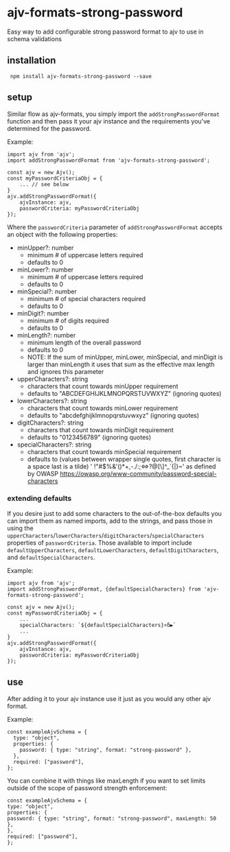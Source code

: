 # ajv-formats-strong-password

Easy way to add configurable strong password format to ajv to use in schema validations

## installation

` npm install ajv-formats-strong-password --save`

## setup

Similar flow as ajv-formats, you simply import the `addStrongPasswordFormat` function and then pass it your ajv instance and the requirements you've determined for the password.

Example:

```
import ajv from 'ajv';
import addStrongPasswordFormat from 'ajv-formats-strong-password';

const ajv = new Ajv();
const myPasswordCriteriaObj = {
    ... // see below
}
ajv.addStrongPasswordFormat({
    ajvInstance: ajv,
    passwordCriteria: myPasswordCriteriaObj
});

```

Where the `passwordCriteria` parameter of `addStrongPasswordFormat` accepts an object with the following properties:

- minUpper?: number
  - minimum # of uppercase letters required
  - defaults to 0
- minLower?: number
  - minimum # of uppercase letters required
  - defaults to 0
- minSpecial?: number
  - minimum # of special characters required
  - defaults to 0
- minDigit?: number
  - minimum # of digits required
  - defaults to 0
- minLength?: number
  - minimum length of the overall password
  - defaults to 0
  - NOTE: If the sum of minUpper, minLower, minSpecial, and minDigit is larger than minLength it uses that sum as the effective max length and ignores this parameter
- upperCharacters?: string
  - characters that count towards minUpper requirement
  - defaults to "ABCDEFGHIJKLMNOPQRSTUVWXYZ" (ignoring quotes)
- lowerCharacters?: string
  - characters that count towards minLower requirement
  - defaults to "abcdefghijklmnopqrstuvwxyz" (ignoring quotes)
- digitCharacters?: string
  - characters that count towards minDigit requirement
  - defaults to "0123456789" (ignoring quotes)
- specialCharacters?: string
  - characters that count towards minSpecial requirement
  - defaults to (values between wrapper single quotes, first character is a space last is a tilde) ' !\"#$%&'()\*+,-./:;<=>?@[\\]^\_`{|}~' as defined by OWASP https://owasp.org/www-community/password-special-characters

### extending defaults

If you desire just to add some characters to the out-of-the-box defaults you can import them as named imports, add to the strings, and pass those in using the `upperCharacters`/`lowerCharacters`/`digitCharacters`/`specialCharacters` properties of `passwordCriteria`. Those available to import include `defaultUpperCharacters`, `defaultLowerCharacters`, `defaultDigitCharacters`, and `defaultSpecialCharacters`.

Example:

```
import ajv from 'ajv';
import addStrongPasswordFormat, {defaultSpecialCharacters} from 'ajv-formats-strong-password';

const ajv = new Ajv();
const myPasswordCriteriaObj = {
    ...
    specialCharacters: `${defaultSpecialCharacters}¤ẟ▶`
    ...
}
ajv.addStrongPasswordFormat({
    ajvInstance: ajv,
    passwordCriteria: myPasswordCriteriaObj
});
```

## use

After adding it to your ajv instance use it just as you would any other ajv format.

Example:

```
const exampleAjvSchema = {
  type: "object",
  properties: {
    password: { type: "string", format: "strong-password" },
  },
  required: ["password"],
};
```

You can combine it with things like maxLength if you want to set limits outside of the scope of password strength enforcement:

```
const exampleAjvSchema = {
type: "object",
properties: {
password: { type: "string", format: "strong-password", maxLength: 50 },
},
required: ["password"],
};
```
